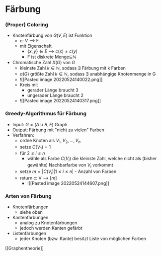 # Färbung
### (Proper) Coloring
+ Knotenfärbung von $G(V,E)$ ist Funktion
	+ c: V --> F 
	+ mit Eigenschaft
		+ $\{x,y\}∈E$ ==> $c(x)≠c(y)$
		+ F ist diskrete Menge⊆ℕ
+ Chromatische Zahl $X(G)$ von $G$
	+ kleinste Zahl $k∈ℕ$, sodass ∃ Färbung mit k Farben
	+ $a(G)$ größte Zahl $k∈ℕ$, sodass ∃ unabhängige Knotenmenge in G
	+ ![[Pasted image 20220524140022.png]]
	+ Kreis mit 
		+ gerader Länge braucht 3
		+ ungerader Länge braucht 2
	+ ![[Pasted image 20220524140317.png]]

### Greedy-Algorithmus für Färbung
+ Input: $G=(A∪B,E)$ Graph
+ Output: Färbung mit "nicht zu vielen" Farben
+ Verfahren:
	+ ordne Knoten als $V_1,V_2,...,V_n$
	+ setze $C(V_1)=1$
	+ für $2≤i≤n$
		+ wähle als Farbe $C(V_i)$ die kleinste Zahl, welche nicht als (bisher gewählte) Nachbarfarbe von $V_i$ vorkommt
	+ setze $m=|{C(V_i)|1≤i≤n}|$ - Anzahl von Farben
	+ return  c: V --> $[m]$
		+ ![[Pasted image 20220524144607.png]]

### Arten von Färbung
+ Knotenfärbungen
	+ siehe oben
+ Kantenfärbungen
	+ analog zu Knotenfärbungen
	+ jedoch werden Kanten gefärbt
+ Listenfärbungen
	+ jeder Knoten (bzw. Kante) besitzt Liste von möglichen Farben

[[Graphentheorie]]